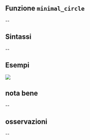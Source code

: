 ## Funzione `minimal_circle`

--

## Sintassi

--

## Esempi

<img src="/img/geometria/xxx/minimal_circle1.png">

## nota bene

--

## osservazioni

--